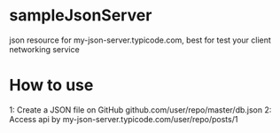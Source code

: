 # sampleJsonServer
json resource for my-json-server.typicode.com, best for test your client networking service

# How to use

1: Create a JSON file on GitHub
github.com/user/repo/master/db.json
2: Access api by 
my-json-server.typicode.com/user/repo/posts/1

